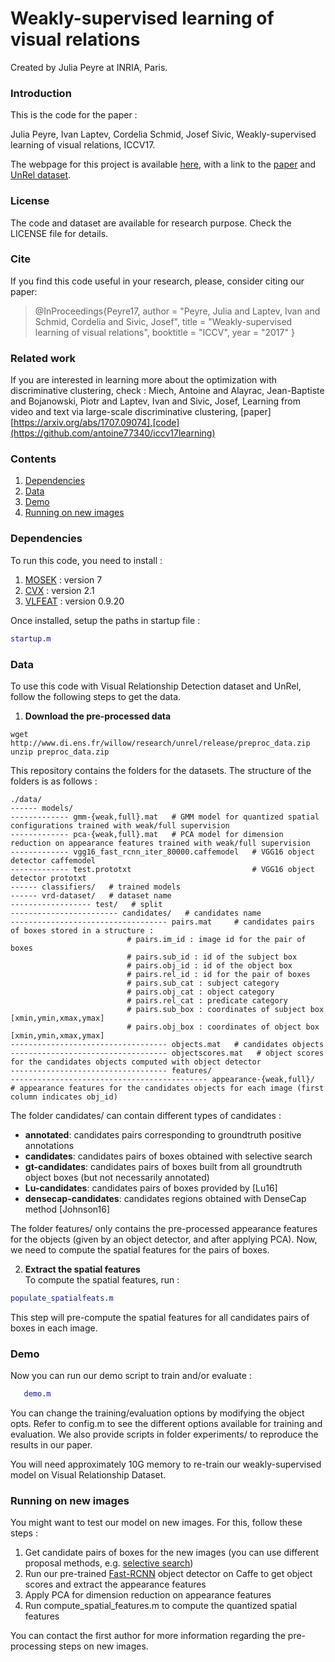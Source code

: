 # Weakly-supervised learning of visual relations

Created by Julia Peyre at INRIA, Paris.

### Introduction

This is the code for the paper :

Julia Peyre, Ivan Laptev, Cordelia Schmid, Josef Sivic, Weakly-supervised learning of visual relations, ICCV17.

The webpage for this project is available [here](http://www.di.ens.fr/willow/research/unrel/), with a link to the [paper](http://www.di.ens.fr/willow/research/unrel/paper.pdf) and [UnRel dataset](http://www.di.ens.fr/willow/research/unrel/data/unrel-dataset.tar.gz). 

### License

The code and dataset are available for research purpose. Check the LICENSE file for details. 

### Cite

If you find this code useful in your research, please, consider citing our paper:

> @InProceedings{Peyre17,
>   author      = "Peyre, Julia and Laptev, Ivan and Schmid, Cordelia and Sivic, Josef",
>   title       = "Weakly-supervised learning of visual relations",
>   booktitle   = "ICCV",
>   year        = "2017"
>}


### Related work

If you are interested in learning more about the optimization with discriminative clustering, check : 
Miech, Antoine and Alayrac, Jean-Baptiste and Bojanowski, Piotr and Laptev, Ivan and Sivic, Josef, Learning from video and text via large-scale discriminative clustering, [paper][https://arxiv.org/abs/1707.09074],[code](https://github.com/antoine77340/iccv17learning)

### Contents

  1. [Dependencies](#dependencies)
  2. [Data](#data)
  3. [Demo](#demo)
  4. [Running on new images](#running-on-new-images)

### Dependencies

To run this code, you need to install : 
1. [MOSEK](https://www.mosek.com/downloads/) : version 7 
2. [CVX](http://cvxr.com/cvx/download/) : version 2.1 
3. [VLFEAT](http://www.vlfeat.org/download.html) : version 0.9.20

Once installed, setup the paths in startup file :
```Matlab
startup.m
```


### Data

To use this code with Visual Relationship Detection dataset and UnRel, follow the following steps to get the data.

1. **Download the pre-processed data** 
```Shell
wget http://www.di.ens.fr/willow/research/unrel/release/preproc_data.zip
unzip preproc_data.zip
```

This repository contains the folders for the datasets. The structure of the folders is as follows :

```Shell
./data/
------ models/
------------- gmm-{weak,full}.mat   # GMM model for quantized spatial configurations trained with weak/full supervision
------------- pca-{weak,full}.mat   # PCA model for dimension reduction on appearance features trained with weak/full supervision
------------- vgg16_fast_rcnn_iter_80000.caffemodel   # VGG16 object detector caffemodel
------------- test.prototxt                           # VGG16 object detector prototxt
------ classifiers/   # trained models
------ vrd-dataset/   # dataset name
------------------ test/   # split
------------------------ candidates/   # candidates name
----------------------------------- pairs.mat     # candidates pairs of boxes stored in a structure :
						  # pairs.im_id : image id for the pair of boxes
						  # pairs.sub_id : id of the subject box
						  # pairs.obj_id : id of the object box
						  # pairs.rel_id : id for the pair of boxes
						  # pairs.sub_cat : subject category
						  # pairs.obj_cat : object category
						  # pairs.rel_cat : predicate category
						  # pairs.sub_box : coordinates of subject box [xmin,ymin,xmax,ymax]
						  # pairs.obj_box : coordinates of object box [xmin,ymin,xmax,ymax]
----------------------------------- objects.mat   # candidates objects
----------------------------------- objectscores.mat   # object scores for the candidates objects computed with object detector
----------------------------------- features/
-------------------------------------------- appearance-{weak,full}/   # appearance features for the candidates objects for each image (first column indicates obj_id)  
```

The folder candidates/ can contain different types of candidates :
- **annotated**: candidates pairs corresponding to groundtruth positive annotations
- **candidates**: candidates pairs of boxes obtained with selective search
- **gt-candidates**: candidates pairs of boxes built from all groundtruth object boxes (but not necessarily annotated)
- **Lu-candidates**: candidates pairs of boxes provided by [Lu16]
- **densecap-candidates**: candidates regions obtained with DenseCap method [Johnson16]

The folder features/ only contains the pre-processed appearance features for the objects (given by an object detector, and after applying PCA). Now, we need to compute the spatial features for the pairs of boxes. 


2. **Extract the spatial features**  
To compute the spatial features, run :
```Matlab
populate_spatialfeats.m
```
This step will pre-compute the spatial features for all candidates pairs of boxes in each image.  


### Demo

Now you can run our demo script to train and/or evaluate : 
```Matlab
   demo.m
```

You can change the training/evaluation options by modifying the object opts. Refer to config.m to see the different options available for training and evaluation. We also provide scripts in folder experiments/ to reproduce the results in our paper. 


You will need approximately 10G memory to re-train our weakly-supervised model on Visual Relationship Dataset. 


### Running on new images

You might want to test our model on new images. For this, follow these steps :

1. Get candidate pairs of boxes for the new images (you can use different proposal methods, e.g. [selective search](https://github.com/sergeyk/selective_search_ijcv_with_python))
2. Run our pre-trained [Fast-RCNN](https://github.com/rbgirshick/py-faster-rcnn) object detector on Caffe to get object scores and extract the appearance features
3. Apply PCA for dimension reduction on appearance features
4. Run compute_spatial_features.m to compute the quantized spatial features

You can contact the first author for more information regarding the pre-processing steps on new images.  



